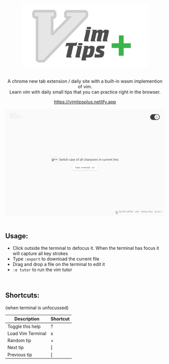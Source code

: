 <div align="center">

<img src="./media/logo.svg" alt="VimTips Plus - Small vim tips with a vim terminal built in"  height="200px" />

</div>
<br />
<div align="center">

A chrome new tab extension / daily site with a built-in wasm implemention of vim. <br />
Learn vim with daily small tips that you can practice right in the browser.

<a href="https://vimtipsplus.netlify.app/">https://vimtipsplus.netlify.app</a>


<!-- Must have extension available to use badge -->
<!-- <a href=""><img src="./media/extension-badge.svg" alt="Download extension for chrome" width="200px" /></a> -->

</div>


<div align="center">

<img src="./media/screencast.webp" alt="VimTips Plus - screencast" />

</div>

<br />

## Usage:
 - Click outside the terminal to defocus it. When the terminal has focus it will capture all key strokes
- Type `:export` to download the current file
- Drag and drop a file on the terminal to edit it
- `:e tutor` to run the vim tutor

<br />

## Shortcuts:
(when terminal is unfocussed)

|    Description      |       Shortcut           |
|---------------------|--------------------------|
| Toggle this help    |           ?              |
| Load Vim Terminal   |           s              |
| Random tip          |           +              |
| Next tip            |           ]              |
| Previous tip        |           [              |


